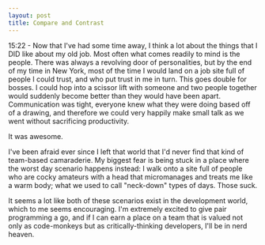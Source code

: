 ```yaml
---
layout: post
title: Compare and Contrast
---
```


15:22 - Now that I've had some time away, I think a lot about the things that I DID like about my old job. Most often what comes readily to mind is the people. There was always a revolving door of personalities, but by the end of my time in New York, most of the time I would land on a job site full of people I could trust, and who put trust in me in turn. This goes double for bosses. I could hop into a scissor lift with someone and two people together would suddenly become better than they would have been apart. Communication was tight, everyone knew what they were doing based off of a drawing, and therefore we could very happily make small talk as we went without sacrificing productivity.

It was awesome.

I've been afraid ever since I left that world that I'd never find that kind of team-based camaraderie. My biggest fear is being stuck in a place where the worst day scenario happens instead: I walk onto a site full of people who are cocky amateurs with a head that micromanages and treats me like a warm body; what we used to call "neck-down" types of days. Those suck.

It seems a lot like both of these scenarios exist in the development world, which to me seems encouraging. I'm extremely excited to give pair programming a go, and if I can earn a place on a team that is valued not only as code-monkeys but as critically-thinking developers, I'll be in nerd heaven.